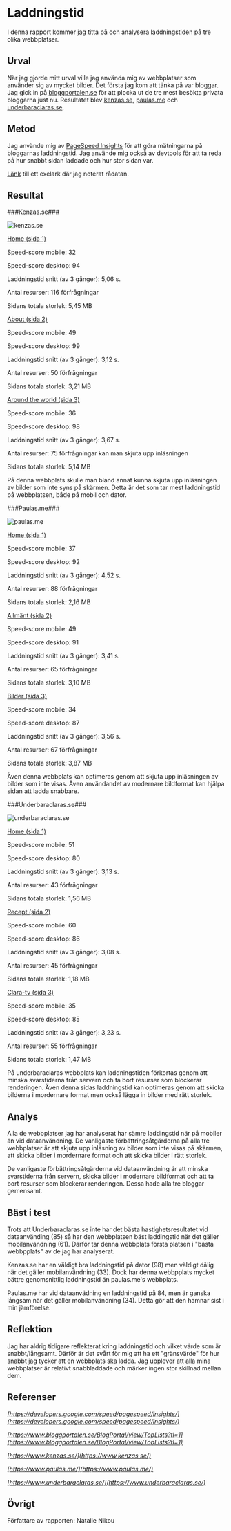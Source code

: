 
Laddningstid
=======================

I denna rapport kommer jag titta på och analysera laddningstiden på tre olika webbplatser.

Urval
-----------------------

När jag gjorde mitt urval ville jag använda mig av webbplatser som använder sig av mycket bilder. Det första jag kom att tänka på var bloggar. Jag gick in på [bloggportalen.se](https://www.bloggportalen.se/BlogPortal/view/TopLists?tl=1) för att plocka ut de tre mest besökta privata bloggarna just nu. Resultatet blev [kenzas.se](https://kenzas.se), [paulas.me](https://paulas.me/) och [underbaraclaras.se](https://underbaraclaras.se/).

Metod
-----------------------

Jag använde mig av [PageSpeed Insights](https://developers.google.com/speed/pagespeed/insights/) för att göra mätningarna på bloggarnas laddningstid. Jag använde mig också av devtools för att ta reda på hur snabbt sidan laddade och hur stor sidan var.

[Länk](https://docs.google.com/spreadsheets/d/1Xl8CNFGe2UFxQM3aLqVCCu_8NJ615fcNv0EJRpDxANQ/edit#gid=0) till ett exelark där jag noterat rådatan.

Resultat
-----------------------

###Kenzas.se###

![kenzas.se](image/kenzas.png?w=700)

<u>[Home (sida 1)](http://kenzas.se/)</u>

Speed-score mobile: 32

Speed-score desktop: 94

Laddningstid snitt (av 3 gånger):	5,06 s.

Antal resurser: 116 förfrågningar

Sidans totala storlek:	5,45 MB


<u>[About (sida 2)](http://kenzas.se/kenza-zouiten-subosic/)</u>

Speed-score mobile: 49

Speed-score desktop: 99

Laddningstid snitt (av 3 gånger):	3,12 s.

Antal resurser: 50 förfrågningar

Sidans totala storlek:	3,21 MB


<u>[Around the world (sida 3)](http://kenzas.se/category/traveling/)</u>

Speed-score mobile: 36

Speed-score desktop: 98

Laddningstid snitt (av 3 gånger):	3,67 s.

Antal resurser: 75 förfrågningar kan man skjuta upp inläsningen

Sidans totala storlek:	5,14 MB

På denna webbplats skulle man bland annat kunna skjuta upp inläsningen av bilder som inte syns på skärmen. Detta är det som tar mest laddningstid på webbplatsen, både på mobil och dator.

###Paulas.me###

![paulas.me](image/paulas.png?w=700)

<u>[Home (sida 1)](http://paulas.me/)</u>

Speed-score mobile: 37

Speed-score desktop: 92

Laddningstid snitt (av 3 gånger):	4,52 s.

Antal resurser: 88 förfrågningar

Sidans totala storlek:	2,16 MB


<u>[Allmänt (sida 2)](https://paulas.me/category/allmant/)</u>

Speed-score mobile: 49

Speed-score desktop: 91

Laddningstid snitt (av 3 gånger):	3,41 s.

Antal resurser: 65 förfrågningar

Sidans totala storlek:	3,10 MB


<u>[Bilder (sida 3)](https://paulas.me/category/bilder/)</u>

Speed-score mobile: 34

Speed-score desktop: 87

Laddningstid snitt (av 3 gånger):	3,56 s.

Antal resurser: 67 förfrågningar

Sidans totala storlek:	3,87 MB

Även denna webbplats kan optimeras genom att skjuta upp inläsningen av bilder som inte visas. Även användandet av modernare bildformat kan hjälpa sidan att ladda snabbare.

###Underbaraclaras.se###

![underbaraclaras.se](image/underbaraclaras.png?w=700)

<u>[Home (sida 1)](https://underbaraclaras.se/)</u>

Speed-score mobile: 51

Speed-score desktop: 80

Laddningstid snitt (av 3 gånger):	3,13 s.

Antal resurser: 43 förfrågningar

Sidans totala storlek:	1,56 MB


<u>[Recept (sida 2)](https://underbaraclaras.se/recept/)</u>

Speed-score mobile: 60

Speed-score desktop: 86

Laddningstid snitt (av 3 gånger):	3,08 s.

Antal resurser: 45 förfrågningar

Sidans totala storlek:	1,18 MB


<u>[Clara-tv (sida 3)](https://underbaraclaras.se/category/webb-tv/)</u>

Speed-score mobile: 35

Speed-score desktop: 85

Laddningstid snitt (av 3 gånger):	3,23 s.

Antal resurser: 55 förfrågningar

Sidans totala storlek: 1,47 MB

På underbaraclaras webbplats kan laddningstiden förkortas genom att minska svarstiderna från servern och ta bort resurser som blockerar renderingen. Även denna sidas laddningstid kan optimeras genom att skicka bilderna i mordernare format men också lägga in bilder med rätt storlek.

Analys
-----------------------

Alla de webbplatser jag har analyserat har sämre laddingstid när på mobiler än vid dataanvändning. De vanligaste förbättringsåtgärderna på alla tre webbplatser är att skjuta upp inläsning av bilder som inte visas på skärmen, att skicka bilder i mordernare format och att skicka bilder i rätt storlek.

De vanligaste förbättringsåtgärderna vid dataanvändning är att minska svarstiderna från servern, skicka bilder i modernare bildformat och att ta bort resurser som blockerar renderingen. Dessa hade alla tre bloggar gemensamt.

Bäst i test
-----------------------

Trots att Underbaraclaras.se inte har det bästa hastighetsresultatet vid dataanvänding (85) så har den webbplatsen bäst laddingstid när det gäller mobilanvändning (61). Därför tar denna webbplats första platsen i "bästa webbpplats" av de jag har analyserat.

Kenzas.se har en väldigt bra laddningstid på dator (98) men väldigt dålig när det gäller mobilanvändning (33). Dock har denna webbpplats mycket bättre genomsnittlig laddningstid än paulas.me's webbplats.

Paulas.me har vid dataanvädning en laddningstid på 84, men är ganska långsam när det gäller mobilanvändning (34). Detta gör att den hamnar sist i min jämförelse.

Reflektion
-----------------------
Jag har aldrig tidigare reflekterat kring laddningstid och vilket värde som är snabbt/långsamt. Därför är det svårt för mig att ha ett "gränsvärde" för hur snabbt jag tycker att en webbplats ska ladda. Jag upplever att alla mina webbplatser är relativt snabbladdade och märker ingen stor skillnad mellan dem.


Referenser
-----------------------

*[https://developers.google.com/speed/pagespeed/insights/](https://developers.google.com/speed/pagespeed/insights/)*

*[https://www.bloggportalen.se/BlogPortal/view/TopLists?tl=1](https://www.bloggportalen.se/BlogPortal/view/TopLists?tl=1)*

*[https://www.kenzas.se/](https://www.kenzas.se/)*

*[https://www.paulas.me/](https://www.paulas.me/)*

*[https://www.underbaraclaras.se/](https://www.underbaraclaras.se/)*


Övrigt
-----------------------

Författare av rapporten: Natalie Nikou
